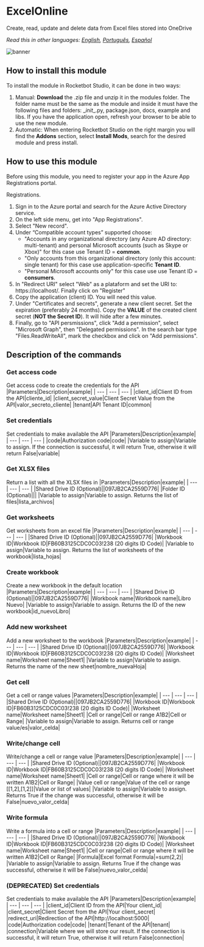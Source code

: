 



# ExcelOnline
  
Create, read, update and delete data from Excel files stored into OneDrive  

*Read this in other languages: [English](Manual_ExcelOnline.md), [Português](Manual_ExcelOnline.pr.md), [Español](Manual_ExcelOnline.es.md)*
  
![banner](imgs/Banner_ExcelOnline.png)
## How to install this module
  
To install the module in Rocketbot Studio, it can be done in two ways:
1. Manual: __Download__ the .zip file and unzip it in the modules folder. The folder name must be the same as the module and inside it must have the following files and folders: \__init__.py, package.json, docs, example and libs. If you have the application open, refresh your browser to be able to use the new module.
2. Automatic: When entering Rocketbot Studio on the right margin you will find the **Addons** section, select **Install Mods**, search for the desired module and press install.  





## How to use this module

Before using this module, you need to register your app in the Azure App Registrations portal.

Registrations.


1. Sign in to the Azure portal and search for the Azure Active Directory service.
2. On the left side menu, get into "App Registrations".
3. Select "New record".
4. Under “Compatible account types” supported choose:
    - "Accounts in any organizational directory (any Azure AD directory: multi-tenant) and personal Microsoft accounts (such as Skype or Xbox)" for this case use Tenant ID = **common**.
    - "Only accounts from this organizational directory (only this account: single tenant) for this case use application-specific **Tenant ID**.
    - "Personal Microsoft accounts only" for this case use use Tenant ID = **consumers**.
5. In "Redirect URI" select "Web" as a plataform and set the URI to: https://localhost/. Finally click on "Register"
6. Copy the application (client) ID. You will need this value.
7. Under "Certificates and secrets", generate a new 
client secret. Set the expiration (preferably 24 months). Copy the **VALUE** of the created client secret (**__NOT the Secret ID__**). It will hide after a few minutes.
8. Finally, go to "API persmissions", click "Add a permission", select "Microsoft Graph", then "Delegated permissions". In the search bar type "Files.ReadWriteAll", mark the checkbox and click on "Add permissions".


## Description of the commands

### Get access code
  
Get access code to create the credentials for the API
|Parameters|Description|example|
| --- | --- | --- |
|client_id|Client ID from the API|cliente_id|
|client_secret_value|Client Secret Value from the API|valor_secreto_cliente|
|tenant|API Tenant ID|common|

### Set credentials
  
Set credentials to make available the API
|Parameters|Description|example|
| --- | --- | --- |
|code|Authorization code|code|
|Variable to assign|Variable to assign. If the connection is successful, it will return True, otherwise it will return False|variable|

### Get XLSX files
  
Return a list with all the XLSX files in 
|Parameters|Description|example|
| --- | --- | --- |
|Shared Drive ID (Optional)||097JB2CA2559D776|
|Folder ID (Optional)|||
|Variable to assign|Variable to assign. Returns the list of files|lista_archivos|

### Get worksheets
  
Get worksheets from an excel file
|Parameters|Description|example|
| --- | --- | --- |
|Shared Drive ID (Optional)||097JB2CA2559D776|
|Workbook ID|Workbook ID|FB60B3125CDC0C03!238 (20 digits ID Code)|
|Variable to assign|Variable to assign. Returns the list of worksheets of the workbook|lista_hojas|

### Create workbook
  
Create a new workbook in the default location
|Parameters|Description|example|
| --- | --- | --- |
|Shared Drive ID (Optional)||097JB2CA2559D776|
|Workbook name|Workbook name|Libro Nuevo|
|Variable to assign|Variable to assign. Returns the ID of the new workbook|id_nuevoLibro|

### Add new worksheet
  
Add a new worksheet to the workbook
|Parameters|Description|example|
| --- | --- | --- |
|Shared Drive ID (Optional)||097JB2CA2559D776|
|Workbook ID|Workbook ID|FB60B3125CDC0C03!238 (20 digits ID Code)|
|Worksheet name|Worksheet name|Sheet1|
|Variable to assign|Variable to assign. Returns the name of the new sheet|nombre_nuevaHoja|

### Get cell
  
Get a cell or range values
|Parameters|Description|example|
| --- | --- | --- |
|Shared Drive ID (Optional)||097JB2CA2559D776|
|Workbook ID|Workbook ID|FB60B3125CDC0C03!238 (20 digits ID Code)|
|Worksheet name|Worksheet name|Sheet1|
|Cell or range|Cell or range A1B2|Cell or Range|
|Variable to assign|Variable to assign. Returns cell or range value/es|valor_celda|

### Write/change cell
  
Write/change a cell or range value
|Parameters|Description|example|
| --- | --- | --- |
|Shared Drive ID (Optional)||097JB2CA2559D776|
|Workbook ID|Workbook ID|FB60B3125CDC0C03!238 (20 digits ID Code)|
|Worksheet name|Worksheet name|Sheet1|
|Cell or range|Cell or range where it will be written A1B2|Cell or Range|
|Value cell or range|Value of the cell or range [[1,2],[1,2]]|Value or list of values|
|Variable to assign|Variable to assign. Returns True if the change was successful, otherwise it will be False|nuevo_valor_celda|

### Write formula
  
Write a formula into a cell or range
|Parameters|Description|example|
| --- | --- | --- |
|Shared Drive ID (Optional)||097JB2CA2559D776|
|Workbook ID|Workbook ID|FB60B3125CDC0C03!238 (20 digits ID Code)|
|Worksheet name|Worksheet name|Sheet1|
|Cell or range|Cell or range where it will be written A1B2|Cell or Range|
|Formula|Excel format Formula|=sum(2,2)|
|Variable to assign|Variable to assign. Returns True if the change was successful, otherwise it will be False|nuevo_valor_celda|

### (DEPRECATED) Set credentials
  
Set credentials to make available the API
|Parameters|Description|example|
| --- | --- | --- |
|client_id|Client ID from the API|Your client_id|
|client_secret|Client Secret from the API|Your client_secret|
|redirect_uri|Redirection of the API|http://localhost:5000|
|code|Authorization code|code|
|tenant|Tenant of the API|tenant|
|connection|Variable where we will store our result. If the connection is successful, it will return True, otherwise it will return False|connection|
